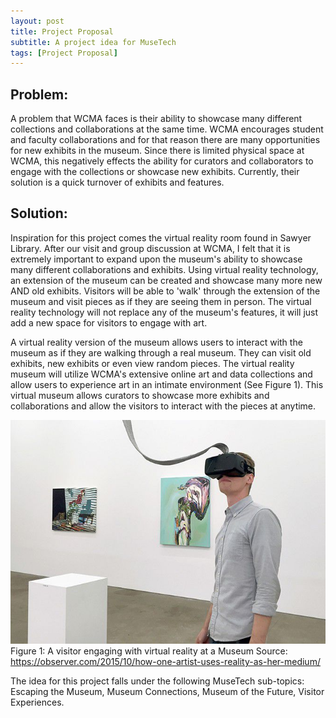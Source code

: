 ```yaml
---
layout: post
title: Project Proposal
subtitle: A project idea for MuseTech
tags: [Project Proposal]
---
```


Problem:
-----------
A problem that WCMA faces is their ability to showcase many different collections and collaborations at the same time. WCMA encourages student and faculty collaborations and for that reason there are many opportunities for new exhibits in the museum. Since there is limited physical space at WCMA, this negatively effects the ability for curators and collaborators to engage with the collections or showcase new exhibits. Currently, their solution is a quick turnover of exhibits and features.

Solution:
------------

Inspiration for this project comes the virtual reality room found in Sawyer Library. After our visit and group discussion at WCMA, I felt that it is extremely important to expand upon the museum's ability to showcase many different collaborations and exhibits. Using virtual reality technology, an extension of the museum can be created and showcase many more new AND old exhibits. Visitors will be able to 'walk' through the extension of the museum and visit pieces as if they are seeing them in person. The virtual reality technology will not replace any of the museum's features, it will just add a new space for visitors to engage with art.

A virtual reality version of the museum allows users to interact with the museum as if they are walking through a real museum. They can visit old exhibits, new exhibits or even view random pieces. The virtual reality museum will utilize WCMA's extensive online art and data collections and allow users to experience art in an intimate environment (See Figure 1). This virtual museum allows curators to showcase more exhibits and collaborations and allow the visitors to interact with the pieces at anytime.

![Virtual](/img/virtual_reality.jpg)
Figure 1: A visitor engaging with virtual reality at a Museum
Source: <https://observer.com/2015/10/how-one-artist-uses-reality-as-her-medium/>


The idea for this project falls under the following MuseTech sub-topics: Escaping the Museum, Museum Connections, Museum of the Future, Visitor Experiences.
